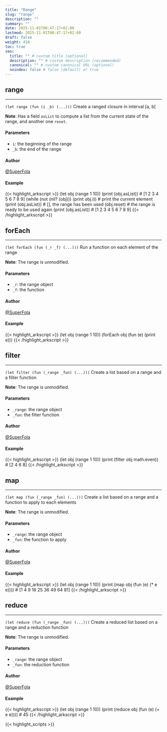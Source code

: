 ```yaml
---
title: "Range"
slug: "range"
description: ""
summary: ""
date: 2025-11-01T00:47:17+02:00
lastmod: 2025-11-01T00:47:17+02:00
draft: false
weight: 410
toc: true
seo:
  title: "" # custom title (optional)
  description: "" # custom description (recommended)
  canonical: "" # custom canonical URL (optional)
  noindex: false # false (default) or true
---
```


## range

---
`(let range (fun (i _b) (...)))`
Create a ranged closure in interval [a, b[

**Note**: Has a field `asList` to compute a list from the current state of the range, and another one `reset`.
#### Parameters
- `i`: the beginning of the range
- `_b`: the end of the range

#### Author
[@SuperFola](https://github.com/SuperFola)

#### Example
{{< highlight_arkscript >}}
(let obj (range 1 10))
(print (obj.asList))  # [1 2 3 4 5 6 7 8 9]
(while (not (nil? (obj)))
    (print obj.i))  # print the current element
(print (obj.asList))  # [], the range has been used
(obj.reset)  # the range is ready to be used again
(print (obj.asList))  # [1 2 3 4 5 6 7 8 9]
{{< /highlight_arkscript >}}

## forEach

---
`(let forEach (fun (_r _f) (...)))`
Run a function on each element of the range

**Note**: The range is unmodified.
#### Parameters
- `_r`: the range object
- `_f`: the function

#### Author
[@SuperFola](https://github.com/SuperFola)

#### Example
{{< highlight_arkscript >}}
(let obj (range 1 10))
(forEach obj (fun (e) (print e)))
{{< /highlight_arkscript >}}

## filter

---
`(let filter (fun (_range _fun) (...)))`
Create a list based on a range and a filter function

**Note**: The range is unmodified.
#### Parameters
- `_range`: the range object
- `_fun`: the filter function

#### Author
[@SuperFola](https://github.com/SuperFola)

#### Example
{{< highlight_arkscript >}}
(let obj (range 1 10))
(print (filter obj math:even))  # [2 4 6 8]
{{< /highlight_arkscript >}}

## map

---
`(let map (fun (_range _fun) (...)))`
Create a list based on a range and a function to apply to each elements

**Note**: The range is unmodified.
#### Parameters
- `_range`: the range object
- `_fun`: the function to apply

#### Author
[@SuperFola](https://github.com/SuperFola)

#### Example
{{< highlight_arkscript >}}
(let obj (range 1 10))
(print (map obj (fun (e) (* e e))))  # [1 4 9 16 25 36 49 64 81]
{{< /highlight_arkscript >}}

## reduce

---
`(let reduce (fun (_range _fun) (...)))`
Create a reduced list based on a range and a reduction function

**Note**: The range is unmodified.
#### Parameters
- `_range`: the range object
- `_fun`: the reduction function

#### Author
[@SuperFola](https://github.com/SuperFola)

#### Example
{{< highlight_arkscript >}}
(let obj (range 1 10))
(print (reduce obj (fun (e) (+ e e))))  # 45
{{< /highlight_arkscript >}}



{{< highlight_scripts >}}
